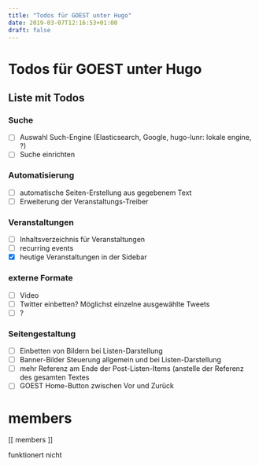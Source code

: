 ```yaml
---
title: "Todos für GOEST unter Hugo"
date: 2019-03-07T12:16:53+01:00
draft: false
---
```


# Todos für GOEST unter Hugo


## Liste mit Todos


### Suche

* [ ] Auswahl Such-Engine (Elasticsearch, Google, hugo-lunr: lokale engine, ?) 
* [ ] Suche einrichten

### Automatisierung

* [ ] automatische Seiten-Erstellung aus gegebenem Text
* [ ] Erweiterung der Veranstaltungs-Treiber

### Veranstaltungen

* [ ] Inhaltsverzeichnis für Veranstaltungen
* [ ] recurring events
* [x] heutige Veranstaltungen in der Sidebar

### externe Formate

* [ ] Video
* [ ] Twitter einbetten? Möglichst einzelne ausgewählte Tweets
* [ ] ?

### Seitengestaltung

* [ ] Einbetten von Bildern bei Listen-Darstellung 
* [ ] Banner-Bilder Steuerung allgemein und bei Listen-Darstellung
* [ ] mehr Referenz am Ende der Post-Listen-Items (anstelle der Referenz des gesamten Textes  
* [ ] GOEST Home-Button zwischen Vor und Zurück

# members


[[ members ]]

funktionert nicht